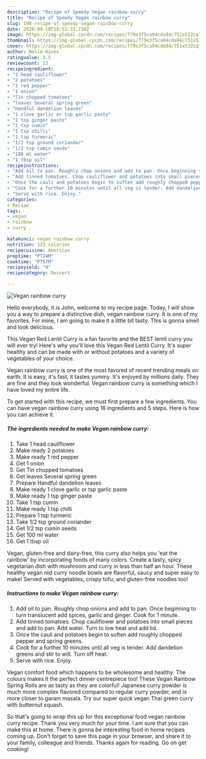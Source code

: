 ```yaml
---
description: "Recipe of Speedy Vegan rainbow curry"
title: "Recipe of Speedy Vegan rainbow curry"
slug: 198-recipe-of-speedy-vegan-rainbow-curry
date: 2020-09-10T18:53:33.730Z
image: https://img-global.cpcdn.com/recipes/f79e3f5ca04cda94/751x532cq70/vegan-rainbow-curry-recipe-main-photo.jpg
thumbnail: https://img-global.cpcdn.com/recipes/f79e3f5ca04cda94/751x532cq70/vegan-rainbow-curry-recipe-main-photo.jpg
cover: https://img-global.cpcdn.com/recipes/f79e3f5ca04cda94/751x532cq70/vegan-rainbow-curry-recipe-main-photo.jpg
author: Nelle Hines
ratingvalue: 3.5
reviewcount: 13
recipeingredient:
- "1 head cauliflower"
- "2 potatoes"
- "1 red pepper"
- "1 onion"
- "Tin chopped tomatoes"
- "leaves Several spring green"
- "Handful dandelion leaves"
- "1 clove garlic or tsp garlic paste"
- "1 tsp ginger paste"
- "1 tsp cumin"
- "1 tsp chilli"
- "1 tsp turmeric"
- "1/2 tsp ground coriander"
- "1/2 tsp cumin seeds"
- "100 ml water"
- "1 tbsp oil"
recipeinstructions:
- "Add oil to pan. Roughly chop onions and add to pan. Once beginning to turn translucent add spices, garlic and ginger. Cook for 1 minute."
- "Add tinned tomatoes. Chop cauliflower and potatoes into small pieces and add to pan. Add water. Turn to low heat and add lid."
- "Once the cauli and potatoes begin to soften add roughly chopped pepper and spring greens."
- "Cook for a further 10 minutes until all veg is tender. Add dandelion greens and stir to wilt. Turn off heat."
- "Serve with rice. Enjoy."
categories:
- Recipe
tags:
- vegan
- rainbow
- curry

katakunci: vegan rainbow curry 
nutrition: 123 calories
recipecuisine: American
preptime: "PT24M"
cooktime: "PT57M"
recipeyield: "4"
recipecategory: Dessert

---
```



![Vegan rainbow curry](https://img-global.cpcdn.com/recipes/f79e3f5ca04cda94/751x532cq70/vegan-rainbow-curry-recipe-main-photo.jpg)

Hello everybody, it is John, welcome to my recipe page. Today, I will show you a way to prepare a distinctive dish, vegan rainbow curry. It is one of my favorites. For mine, I am going to make it a little bit tasty. This is gonna smell and look delicious.

This Vegan Red Lentil Curry is a fan favorite and the BEST lentil curry you will ever try! Here&#39;s why you&#39;ll love this Vegan Red Lentil Curry. It&#39;s super healthy and can be made with or without potatoes and a variety of vegetables of your choice.

Vegan rainbow curry is one of the most favored of recent trending meals on earth. It is easy, it's fast, it tastes yummy. It's enjoyed by millions daily. They are fine and they look wonderful. Vegan rainbow curry is something which I have loved my entire life.


To get started with this recipe, we must first prepare a few ingredients. You can have vegan rainbow curry using 16 ingredients and 5 steps. Here is how you can achieve it.

<!--inarticleads1-->

##### The ingredients needed to make Vegan rainbow curry:

1. Take 1 head cauliflower
1. Make ready 2 potatoes
1. Make ready 1 red pepper
1. Get 1 onion
1. Get Tin chopped tomatoes
1. Get leaves Several spring green
1. Prepare Handful dandelion leaves
1. Make ready 1 clove garlic or tsp garlic paste
1. Make ready 1 tsp ginger paste
1. Take 1 tsp cumin
1. Make ready 1 tsp chilli
1. Prepare 1 tsp turmeric
1. Take 1/2 tsp ground coriander
1. Get 1/2 tsp cumin seeds
1. Get 100 ml water
1. Get 1 tbsp oil


Vegan, gluten-free and dairy-free, this curry also helps you &#39;eat the rainbow&#39; by incorporating foods of many colors. Create a tasty, spicy vegetarian dish with mushroom and curry in less than half an hour. These healthy vegan red curry noodle bowls are flavorful, saucy and super easy to make! Served with vegetables, crispy tofu, and gluten-free noodles too! 

<!--inarticleads2-->

##### Instructions to make Vegan rainbow curry:

1. Add oil to pan. Roughly chop onions and add to pan. Once beginning to turn translucent add spices, garlic and ginger. Cook for 1 minute.
1. Add tinned tomatoes. Chop cauliflower and potatoes into small pieces and add to pan. Add water. Turn to low heat and add lid.
1. Once the cauli and potatoes begin to soften add roughly chopped pepper and spring greens.
1. Cook for a further 10 minutes until all veg is tender. Add dandelion greens and stir to wilt. Turn off heat.
1. Serve with rice. Enjoy.


Vegan comfort food which happens to be wholesome and healthy. The colours makes it the perfect dinner centrepiece too! These Vegan Rainbow Spring Rolls are as tasty as they are colorful! Japanese curry powder is much more complex flavored compared to regular curry powder, and is more closer to garam masala. Try our super quick vegan Thai green curry with butternut squash. 

So that's going to wrap this up for this exceptional food vegan rainbow curry recipe. Thank you very much for your time. I am sure that you can make this at home. There is gonna be interesting food in home recipes coming up. Don't forget to save this page in your browser, and share it to your family, colleague and friends. Thanks again for reading. Go on get cooking!
